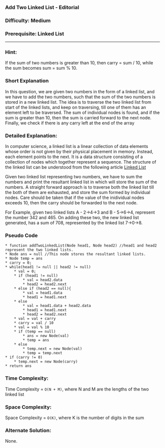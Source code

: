 ### **Add Two Linked List - Editorial**
### **Difficulty**: Medium
### **Prerequisite: Linked List**
---
### **Hint:**
If the sum of two numbers is greater than 10, then carry = sum / 10, while the sum becomes sum = sum % 10.

### **Short Explanation**
In this question, we are given two numbers in the form of a linked list, and we have to add the two numbers, such that the sum of the two numbers is stored in a new linked list. The idea is to traverse the two linked list from start of the linked lists, and keep on traversing, till one of them has an element left to be traversed. The sum of individual nodes is found, and if the sum is greater than 10, then the sum is carried forward to the next node. Finally, we check if there is any carry left at the end of the array


### **Detailed Explanation**:
In computer science, a linked list is a linear collection of data elements whose order is not given by their physical placement in memory. Instead, each element points to the next. It is a data structure consisting of a collection of nodes which together represent a sequence.
The structure of the linked list can be understood from the following article
[Linked List](https://en.wikipedia.org/wiki/Linked_list)

Given two linked list representing two numbers, we have to sum the numbers and print the resultant linked list in which will store the sum of the numbers. A straight forward approach is to traverse both the linked list till the both of them are exhausted, and store the sum formed by individual nodes. Care should be taken that if the value of the inidividual nodes exceeds 10, then the carry should be forwarded to the next node. 

For Example, given two linked lists A - 2->4->3 and B - 5->6->4, represent the number 342 and 465. On adding these two, the new linked list generated, has a sum of 708, represented by the linked list 7->0->8.

### **Pseudo Code**
	* function addTwoLinkedList(Node head1, Node head2) //head1 and head2 represent the two linked lists.
	* Node ans = null //This node stores the resultant linked lists.
	* Node temp = ans
	* carry = 0;
	* while(head1 != null || head2 != null)
		* val = 0;
		* if (head1 != null)
			* val = head2.data
			* head2 = head2.next
		* else if (head2 == null){
			* val = head1.data
			* head1 = head1.next
		* else
			* val = head1.data + head2.data
			* head1 = head1.next
			* head2 = head2.next
		* val = val + carry
		* carry = val / 10
		* val = val % 10
		* if (temp == null)
			* ans = new Node(val)
			* temp = ans
		* else
			* temp.next = new Node(val)
			* temp = temp.next
	* if (carry != 0)
		* temp.next = new Node(carry)
	* return ans



### **Time Complexity**:
Time Complexity = `O(N + M)`, where N and M are the lengths of the two linked list
### **Space Complexity**:
Space Complexity = `O(K)`, where K is the number of digits in the sum

### **Alternate Solution**:
None.

